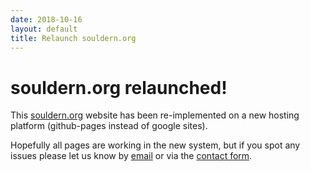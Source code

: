 ```yaml
---
date: 2018-10-16
layout: default
title: Relaunch souldern.org
---
```

# souldern.org relaunched!


This [souldern.org](/) website has been re-implemented on a new
hosting platform (github-pages instead of google sites).

Hopefully all pages are working in the new system, but if you spot any
issues please let us know by [email](mailto:website@souldern.org) or via the
[contact form](/home/contact-website).